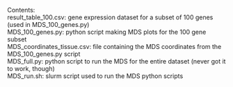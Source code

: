 Contents:  
result_table_100.csv: gene expression dataset for a subset of 100 genes (used in MDS_100_genes.py)  
MDS_100_genes.py: python script making MDS plots for the 100 gene subset  
MDS_coordinates_tissue.csv: file containing the MDS coordinates from the MDS_100_genes.py script  
MDS_full.py: python script to run the MDS for the entire dataset (never got it to work, though)  
MDS_run.sh: slurm script used to run the MDS python scripts
